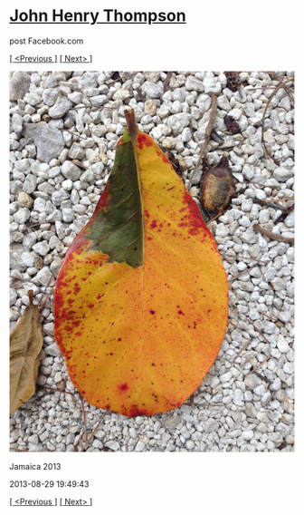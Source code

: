 # [John Henry Thompson](../README.md)
post Facebook.com

[[ <Previous ]](2013-08-29-7.md) [[ Next> ]](2013-08-29-9.md)

[![](../media/2013-08-29/Jamaica-2019.jpg)](../README.md)

Jamaica 2013

2013-08-29 19:49:43

[[ <Previous ]](2013-08-29-7.md) [[ Next> ]](2013-08-29-9.md)